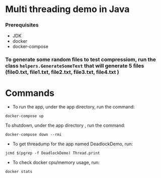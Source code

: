 # Multi threading demo in Java

### Prerequisites
- JDK
- docker
- docker-compose

### To generate some random files to test compressiom, run the class ```helpers.GenerateSomeText``` that will generate 5 files (file0.txt, file1.txt, file2.txt, file3.txt, file4.txt )

# Commands
- To run the app, under the app directory, run the command:
```
docker-compose up
```
To shutdown, under the app directory ,  run the command:
```
docker-compose down --rmi
```

- To get threadump for the app named DeadlockDemo, run:
```
jcmd $(pgrep -f DeadlockDemo) Thread.print
```

- To check docker cpu/memory usage, run:
```
docker stats
```
